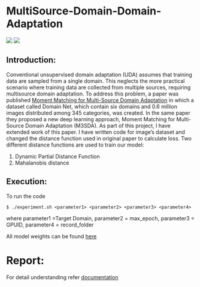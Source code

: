 # MultiSource-Domain-Domain-Adaptation

![](https://img.shields.io/badge/pytorch-1.6.0-blue.svg?style=flat) ![](https://img.shields.io/badge/python-3.7.1-green.svg?style=flat) 


## Introduction:

Conventional unsupervised domain adaptation (UDA) assumes that training data are sampled from a single domain.
This neglects the more practical scenario where training
data are collected from multiple sources, requiring multisource domain adaptation. To address this problem, a paper was published [Moment Matching for Multi-Source
Domain Adaptation](http://ai.bu.edu/M3SDA/) in which a dataset called Domain
Net, which contain six domains and 0.6 million images distributed among 345 categories, was created. In the same paper they proposed a new deep learning approach, Moment
Matching for Multi-Source Domain Adaptation (M3SDA).
As part of this project, I have extended work of this paper. I have written code for image’s dataset and changed
the distance function used in original paper to calculate loss.
Two different distance functions are used to train our model: 
1. Dynamic Partial Distance Function
1. Mahalanobis distance

## Execution:

To run the code 
```console
$ ./experiment.sh <parameter1> <parameter2> <parameter3> <parameter4>
```

where parameter1 =Target Domain,
parameter2 = max_epoch, 
parameter3 = GPUID,
parameter4 = record_folder



All model weights can be found [here](https://drive.google.com/file/d/1aZtT1rrFXTfDd4XCeauvwgi24axLng9V/view?usp=sharing)
# Report: 

For detail understanding refer [documentation]("https://github.com/ShoumikMajumdar/Multi-source-domain-adapation/blob/master/Final%20Report.pdf")
